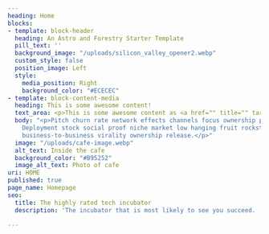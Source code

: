 ```yaml
---
heading: Home
blocks:
- template: block-header
  heading: An Astro and Forestry Starter Template
  pill_text: ''
  background_image: "/uploads/silicon_valley_opener2.webp"
  custom_style: false
  position_image: Left
  style:
    media_position: Right
    background_color: "#ECECEC"
- template: block-content-media
  heading: This is some awesome content!
  text_area: <p>This is some awesome content as <a href="" title="" target="_blank">well</a>!</p>
  body: "<p>Pitch churn rate network effects channels focus ownership prototype equity.
    Deployment stock social proof niche market low hanging fruit rockstar crowdsource
    business-to-business virality ownership release.</p>"
  image: "/uploads/cafe-image.webp"
  alt_text: Inside the cafe
  background_color: "#B95252"
  image_alt_text: Photo of cafe
uri: HOME
published: true
page_name: Homepage
seo:
  title: The highly rated tech incubator
  description: 'The incubator that is most likely to see you succeed. '

---
```

